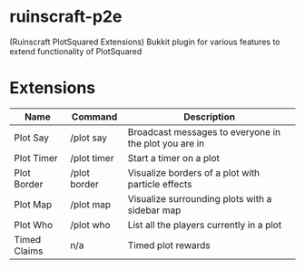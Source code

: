 # ruinscraft-p2e
(Ruinscraft PlotSquared Extensions)
Bukkit plugin for various features to extend functionality of PlotSquared

# Extensions
| Name          | Command       | Description                                           |
|---------------|---------------|-------------------------------------------------------|
| Plot Say      | /plot say     | Broadcast messages to everyone in the plot you are in |
| Plot Timer    | /plot timer   | Start a timer on a plot                               |
| Plot Border   | /plot border  | Visualize borders of a plot with particle effects     |
| Plot Map      | /plot map     | Visualize surrounding plots with a sidebar map        |
| Plot Who      | /plot who     | List all the players currently in a plot              |
| Timed Claims  | n/a           | Timed plot rewards                                    |
